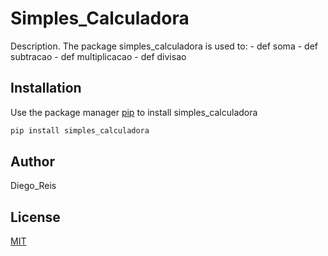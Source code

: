 # Simples_Calculadora

Description. 
The package simples_calculadora is used to:
	- def soma
	- def subtracao
        - def multiplicacao
        - def divisao

## Installation

Use the package manager [pip](https://pip.pypa.io/en/stable/) to install simples_calculadora

```bash
pip install simples_calculadora
```

## Author
Diego_Reis

## License
[MIT](https://choosealicense.com/licenses/mit/)